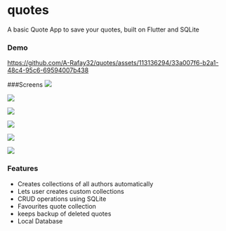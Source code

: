 # quotes
A basic Quote App to save your quotes, built on Flutter and SQLite 

### Demo



https://github.com/A-Rafay32/quotes/assets/113136294/33a007f6-b2a1-48c4-95c6-69594007b438

###Screens
![](https://github.com/A-Rafay32/quotes/assets/113136294/17c54c05-e83f-48a0-9751-deac31827e1d)



![](https://github.com/A-Rafay32/quotes/assets/113136294/cd797234-d668-414f-82d1-007f0d18db96)



![](https://github.com/A-Rafay32/quotes/assets/113136294/10efe13f-b5a5-430a-b914-dfd4f04941b7)


![](https://github.com/A-Rafay32/quotes/assets/113136294/b78b3318-fb5d-4061-b008-0ba63c3bfc79)



![](https://github.com/A-Rafay32/quotes/assets/113136294/4862cc0f-d35a-4951-ace9-aed91616e975)

![](https://github.com/A-Rafay32/quotes/assets/113136294/764ff4e5-e166-4141-a711-dc7f58c2b864)






### Features 
  * Creates collections of all authors automatically
  * Lets user creates custom collections
  * CRUD operations using SQLite
  * Favourites quote collection
  * keeps backup of deleted quotes
  * Local Database
   
   
   
 

